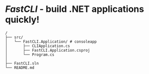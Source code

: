 # _FastCLI_ - build .NET applications quickly!

```text
/
├── src/
│   └── FastCLI.Application/ # consoleapp
│       ├── CLIApplication.cs
│       ├── FastCLI.Application.csproj
│       └── Program.cs
│
├── FastCLI.sln
└── README.md
```